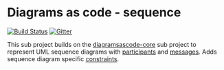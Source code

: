 # Diagrams as code - sequence
[![Build Status](https://travis-ci.com/diagramsascode/diagramsascode.svg?branch=main)](https://travis-ci.com/diagramsascode/diagramsascode)
[![Gitter](https://badges.gitter.im/diagramsascode/community.svg)](https://gitter.im/diagramsascode/community?utm_source=badge&utm_medium=badge&utm_campaign=pr-badge)

This sub project builds on the [diagramsascode-core](https://github.com/diagramsascode/diagramsascode/tree/main/diagramsascode-core) sub project to represent UML sequence diagrams with [participants](https://github.com/diagramsascode/diagramsascode/blob/main/diagramsascode-sequence/src/main/java/org/diagramsascode/sequence/node/Participant.java) and [messages](https://github.com/diagramsascode/diagramsascode/blob/main/diagramsascode-sequence/src/main/java/org/diagramsascode/sequence/edge/Message.java). Adds sequence diagram specific [constraints](https://github.com/diagramsascode/diagramsascode/tree/main/diagramsascode-sequence/src/main/java/org/diagramsascode/sequence/constraint).
